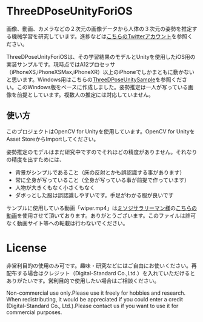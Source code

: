 # ThreeDPoseUnityForiOS
画像、動画、カメラなどの２次元の画像データから人体の３次元の姿勢を推定する機械学習を研究しています。進捗などは[こちらのTwitterアカウント](https://twitter.com/yukihiko_a)を参照ください。

ThreeDPoseUnityForiOSは、その学習結果のモデルとUnityを使用したiOS用の実装サンプルです。現時点ではA12プロセッサ（iPhoneXS,iPhoneXSMax,iPhoneXR）以上のiPhoneでしかまともに動かないと思います。Windows用はこちらの[ThreeDPoseUnitySample](https://github.com/yukihiko/ThreeDPoseUnitySample)を参照ください。このWindows版をベースに作成しました。姿勢推定は一人が写っている画像を前提としています。複数人の推定には対応していません。

## 使い方
このプロジェクトはOpenCV for Unityを使用しています。OpenCV for UnityをAsset StoreからImportしてください。

姿勢推定のモデルはまだ研究中ですのでそれほどの精度がありません。それなりの精度を出すためには、
- 背景がシンプルであること（床の反射とかも誤認識する事があります）
- 常に全身が写っていること（全身が写っている事が前提で作っています）
- 人物が大きくもなく小さくもなく
- ダボっとした服は誤認識しやすいです。手足がわかる服が良いです


サンプルに使用している動画「wiper.mp4」は[ミソジサラリーマン様](https://www.youtube.com/user/tanahiro814)の[こちらの動画](https://www.youtube.com/watch?v=C9VtSRiEM7s)を使用させて頂いております。ありがとうございます。このファイルは許可なく動画サイト等への転載は行わないでください。

# License
非営利目的の使用のみ可です。趣味・研究などにはご自由にお使いください。再配布する場合はクレジット（Digital-Standard Co.,Ltd.）を入れていただけるとありがたいです。営利目的で使用したい場合はご相談ください。

Non-commercial use only.Please use it freely for hobbies and research. When redistributing, it would be appreciated if you could enter a credit (Digital-Standard Co., Ltd.).Please contact us if you want to use it for commercial purposes.
